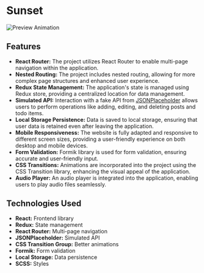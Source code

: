 # Sunset
![Preview Animation](https://github.com/akoval29/Sunset/blob/main/src/lib/preview.gif)
## Features
- **React Router:** The project utilizes React Router to enable multi-page navigation within the application.
- **Nested Routing:** The project includes nested routing, allowing for more complex page structures and enhanced user experience.
- **Redux State Management:** The application's state is managed using Redux store, providing a centralized location for data management.
- **Simulated API:** Interaction with a fake API from [JSONPlaceholder](https://jsonplaceholder.typicode.com/) allows users to perform operations like adding, editing, and deleting posts and todo items.
- **Local Storage Persistence:** Data is saved to local storage, ensuring that user data is retained even after leaving the application.
- **Mobile Responsiveness:** The website is fully adapted and responsive to different screen sizes, providing a user-friendly experience on both desktop and mobile devices.
- **Form Validation:** Formik library is used for form validation, ensuring accurate and user-friendly input.
- **CSS Transitions:** Animations are incorporated into the project using the CSS Transition library, enhancing the visual appeal of the application.
- **Audio Player:** An audio player is integrated into the application, enabling users to play audio files seamlessly.
## Technologies Used
- **React:** Frontend library
- **Redux:** State management
- **React Router:** Multi-page navigation
- **JSONPlaceholder:** Simulated API
- **CSS Transition Group:** Better animations
- **Formik:** Form validation
- **Local Storage:** Data persistence
- **SCSS:** Styles
